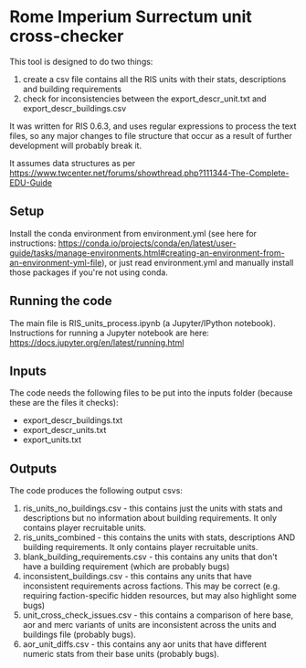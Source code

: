 # Rome Imperium Surrectum unit cross-checker
This tool is designed to do two things:
1. create a csv file contains all the RIS units with their stats, descriptions and building requirements
2. check for inconsistencies between the export_descr_unit.txt and export_descr_buildings.csv

It was written for RIS 0.6.3, and uses regular expressions to process the text files, so any major changes 
to file structure that occur as a result of further development will probably break it.

It assumes data structures as per https://www.twcenter.net/forums/showthread.php?111344-The-Complete-EDU-Guide

## Setup
Install the conda environment from environment.yml (see here for instructions: https://conda.io/projects/conda/en/latest/user-guide/tasks/manage-environments.html#creating-an-environment-from-an-environment-yml-file), or just read environment.yml and manually install those packages if you're not using conda.

## Running the code
The main file is RIS_units_process.ipynb (a Jupyter/IPython notebook). Instructions for running a Jupyter notebook are here: https://docs.jupyter.org/en/latest/running.html

## Inputs
The code needs the following files to be put into the inputs folder (because these are the files it checks):
- export_descr_buildings.txt
- export_descr_units.txt
- export_units.txt

## Outputs
The code produces the following output csvs:
1. ris_units_no_buildings.csv - this contains just the units with stats and descriptions but no information about building requirements. It only contains player recruitable units.
2. ris_units_combined - this contains the units with stats, descriptions AND building requirements. It only contains player recruitable units.
3. blank_building_requirements.csv - this contains any units that don't have a building requirement (which are probably bugs)
4. inconsistent_buildings.csv - this contains any units that have inconsistent requirements across factions. This may be correct (e.g. requiring faction-specific hidden resources, but may also highlight some bugs)
5. unit_cross_check_issues.csv - this contains a comparison of here base, aor and merc variants of units are inconsistent across the units and buildings file (probably bugs).
6. aor_unit_diffs.csv - this contains any aor units that have different numeric stats from their base units (probably bugs). 